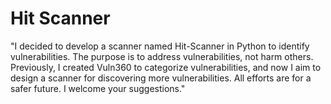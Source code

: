 # Hit Scanner
"I decided to develop a scanner named Hit-Scanner in Python to identify vulnerabilities. The purpose is to address vulnerabilities, not harm others. Previously, I created Vuln360 to categorize vulnerabilities, and now I aim to design a scanner for discovering more vulnerabilities. All efforts are for a safer future. I welcome your suggestions."
